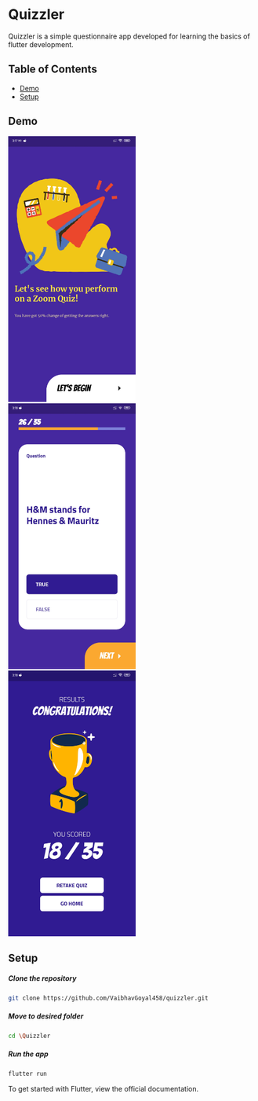 # Quizzler

Quizzler is a simple questionnaire app developed for learning the basics of flutter development. 

## Table of Contents
* [Demo](#demo)
* [Setup](#setup)

## Demo

<img src="https://github.com/VaibhavGoyal458/quizzler/blob/master/assets/images/home.jpg" width="260px"> &nbsp;&nbsp;&nbsp;&nbsp;&nbsp; <img src="https://github.com/VaibhavGoyal458/quizzler/blob/master/assets/images/question.jpg" width="260px"> &nbsp;&nbsp;&nbsp;&nbsp;&nbsp; <img src="https://github.com/VaibhavGoyal458/quizzler/blob/master/assets/images/result.jpg" width="260px"> 

## Setup

  ##### Clone the repository
```bash
git clone https://github.com/VaibhavGoyal458/quizzler.git
```
  ##### Move to desired folder
```bash
cd \Quizzler
```

  ##### Run the app
```bash
flutter run
```

To get started with Flutter, view the official documentation.